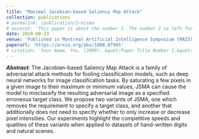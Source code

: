 ```yaml
---
title: "Maximal Jacobian-based Saliency Map Attack"
collection: publications
# permalink: /publication/2-mjsma
# excerpt: 'This paper is about the number 1. The number 2 is left for future work.'
date: 2018-08-23
venue: 'Published in Montreal Artificial Intelligence Symposium (MAIS) 2018'
paperurl: 'https://arxiv.org/abs/1808.07945'
# citation: 'Your Name, You. (2009). &quot;Paper Title Number 1.&quot; <i>Journal 1</i>. 1(1).'
---
```

**_Abstract_**: The Jacobian-based Saliency Map Attack is a family of adversarial attack methods for fooling classification models, such as deep neural networks for image classification tasks. By saturating a few pixels in a given image to their maximum or minimum values, JSMA can cause the model to misclassify the resulting adversarial image as a specified erroneous target class. We propose two variants of JSMA, one which removes the requirement to specify a target class, and another that additionally does not need to specify whether to only increase or decrease pixel intensities. Our experiments highlight the competitive speeds and qualities of these variants when applied to datasets of hand-written digits and natural scenes.

<!-- [Download paper here](http://academicpages.github.io/files/paper1.pdf) -->

<!-- Recommended citation: Your Name, You. (2009). "Paper Title Number 1." <i>Journal 1</i>. 1(1). -->